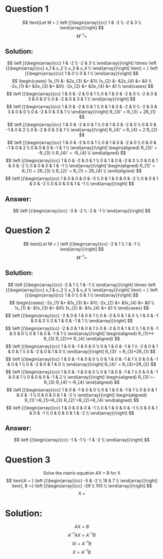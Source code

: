 # Question 1
$$
\text{Let M = }
\left [{\begin{array}{cc}
1 & -2 \\
-2 & 3 \\
\end{array}}\right]
$$
$$
M^{-1} = 
$$

## Solution:
$$
\left [{\begin{array}{cc}
1 & -2 \\
-2 & 3 \\
\end{array}}\right]
\times
\left [{\begin{array}{cc}
x_1 & x_2 \\
x_3 & x_4 \\
\end{array}}\right]
\text{ = }
\left [{\begin{array}{cc}
1 & 0 \\
0 & 1 \\
\end{array}}\right]
$$
$$
\begin{cases}
1x_{1} &- &2x_{3} &= &1\\
1x_{2} &- &2x_{4} &= &0 \\
-2x_{1} &+ &3x_{3} &= &0\\
-2x_{2} &+ &3x_{4} &= &1 \\
\end{cases}
$$
$$
\left [{\begin{array}{cc}
1 & 0 & -2 & 0 & 1 \\
0 & 1 & 0 & -2 & 0 \\
-2 & 0 & 3 & 0 & 0 \\
0 & -2 & 0 & 3 & 1 \\
\end{array}}\right]
$$
$$
\left [{\begin{array}{cc}
1 & 0 & -2 & 0 & 1 \\
0 & 1 & 0 & -2 & 0 \\
-2 & 0 & 3 & 0 & 0 \\
0 & -2 & 0 & 3 & 1 \\
\end{array}}\right]
R_{3}' = R_{3} + 2R_{1}
$$
$$
\left [{\begin{array}{cc}
1 & 0 & -2 & 0 & 1 \\
0 & 1 & 0 & -2 & 0 \\
0 & 0 & -1 & 0 & 2 \\
0 & -2 & 0 & 3 & 1 \\
\end{array}}\right]
R_{4}' = R_{4} + 2 R_{2}
$$
$$
\left [{\begin{array}{cc}
1 & 0 & -2 & 0 & 1 \\
0 & 1 & 0 & -2 & 0 \\
0 & 0 & -1 & 0 & 2 \\
0 & 0 & 0 & -1 & 1 \\
\end{array}}\right]
\begin{aligned}
R_{3}' = -R_{3} \\
R_{4}' = -R_{4} \\
\end{aligned}
$$
$$
\left [{\begin{array}{cc}
1 & 0 & -2 & 0 & 1 \\
0 & 1 & 0 & -2 & 0 \\
0 & 0 & 1 & 0 & -2 \\
0 & 0 & 0 & 1 & -1 \\
\end{array}}\right]
\begin{aligned}
R_{1}' = R_{1} + 2R_{3} \\
R_{2}' = R_{1} + 2R_{4} \\
\end{aligned}
$$
$$
\left [{\begin{array}{cc}
1 & 0 & 0 & 0 & -3 \\
0 & 1 & 0 & 0 & -2 \\
0 & 0 & 1 & 0 & -2 \\
0 & 0 & 0 & 1 & -1 \\
\end{array}}\right]
$$

## Answer:
$$
\left [{\begin{array}{cc}
-3 & -2 \\
-2 & -1 \\
\end{array}}\right]
$$
# Question 2
$$
\text{Let M = }
\left [{\begin{array}{cc}
-2 & 1 \\
1 & -1 \\
\end{array}}\right]
$$
$$
M^{-1} = 
$$

## Solution:
$$
\left [{\begin{array}{cc}
-2 & 1 \\
1 & -1 \\
\end{array}}\right]
\times
\left [{\begin{array}{cc}
x_1 & x_2 \\
x_3 & x_4 \\
\end{array}}\right]
\text{ = }
\left [{\begin{array}{cc}
1 & 0 \\
0 & 1 \\
\end{array}}\right]
$$
$$
\begin{cases}
-2x_{1} &+ &1x_{3} &= &1\\
-2x_{2} &+ &1x_{4} &= &0 \\
1x_{1} &- &1x_{3} &= &0\\
1x_{2} &- &1x_{4} &= &1 \\
\end{cases}
$$
$$
\left [{\begin{array}{cc}
-2 & 0 & 1 & 0 & 1 \\
0 & -2 & 0 & 1 & 0 \\
1 & 0 & -1 & 0 & 0 \\
0 & 1 & 0 & -1 & 1 \\
\end{array}}\right]
$$
$$
\left [{\begin{array}{cc}
-2 & 0 & 1 & 0 & 1 \\
0 & -2 & 0 & 1 & 0 \\
1 & 0 & -1 & 0 & 0 \\
0 & 1 & 0 & -1 & 1 \\
\end{array}}\right]
\begin{aligned}
R_{1}<-> R_{3}
R_{2}<-> R_{4}
\end{aligned}
$$
$$
\left [{\begin{array}{cc}
1 & 0 & -1 & 0 & 0 \\
0 & 1 & 0 & -1 & 1 \\
-2 & 0 & 1 & 0 & 1 \\
0 & -2 & 0 & 1 & 0 \\
\end{array}}\right]
R_{3}' = R_{3}+2R_{1}
$$
$$
\left [{\begin{array}{cc}
1 & 0 & -1 & 0 & 0 \\
0 & 1 & 0 & -1 & 1 \\
0 & 0 & -1 & 0 & 1 \\
0 & -2 & 0 & 1 & 0 \\
\end{array}}\right]
R_{4}' = R_{4}+2R_{2}
$$
$$
\left [{\begin{array}{cc}
1 & 0 & -1 & 0 & 0 \\
0 & 1 & 0 & -1 & 1 \\
0 & 0 & -1 & 0 & 1 \\
0 & 0 & 0 & -1 & 2 \\
\end{array}}\right]
\begin{aligned}
R_{3}'=-R_{3}
R_{4}'=-R_{4}
\end{aligned}
$$
$$
\left [{\begin{array}{cc}
1 & 0 & -1 & 0 & 0 \\
0 & 1 & 0 & -1 & 1 \\
0 & 0 & 1 & 0 & -1 \\
0 & 0 & 0 & 1 & -2 \\
\end{array}}\right]
\begin{aligned}
R_{1}'=R_{1}+R_{3}
R_{2}'=R_{2}+R_{4}
\end{aligned}
$$
$$
\left [{\begin{array}{cc}
1 & 0 & 0 & 0 & -1 \\
0 & 1 & 0 & 0 & -1 \\
0 & 0 & 1 & 0 & -1 \\
0 & 0 & 0 & 1 & -2 \\
\end{array}}\right]
$$
## Answer:
$$
\left [{\begin{array}{cc}
-1 & -1 \\
-1 & -2 \\
\end{array}}\right]
$$

# Question 3
$$
\text{Solve the matrix equation AX = B for X}
$$
$$
\text{A = }
\left [{\begin{array}{cc}
-5 & -2 \\
18 & 7 \\
\end{array}}\right]
\text{, B =}
\left [{\begin{array}{cc}
-29 \\
105 \\
\end{array}}\right]
$$
$$
\text{X = }
$$

# Solution:
$$
AX=B
$$
$$
A^{-1}AX=A^{-1}B
$$
$$
IX=A^{-1}B
$$
$$
X=A^{-1}B
$$